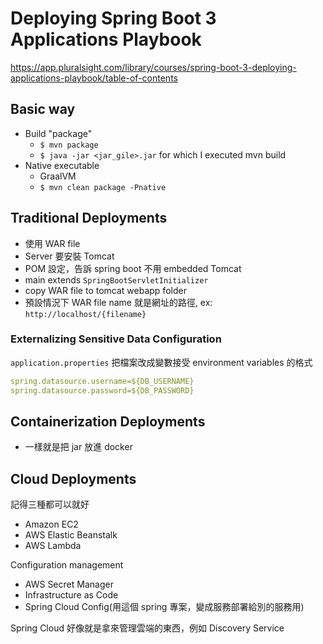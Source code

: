 # Deploying Spring Boot 3 Applications Playbook
https://app.pluralsight.com/library/courses/spring-boot-3-deploying-applications-playbook/table-of-contents

## Basic way
- Build "package" 
  - `$ mvn package`
  - `$ java -jar <jar_gile>.jar` for which I executed mvn build
- Native executable
  - GraalVM
  - `$ mvn clean package -Pnative`

## Traditional Deployments
- 使用 WAR file
- Server 要安裝 Tomcat
- POM 設定，告訴 spring boot 不用 embedded Tomcat
- main extends `SpringBootServletInitializer`
- copy WAR file to tomcat webapp folder  
- 預設情況下 WAR file name 就是網址的路徑, ex: `http://localhost/{filename}`

### Externalizing Sensitive Data Configuration
`application.properties` 把檔案改成變數接受 environment variables 的格式
```yaml
spring.datasource.username=${DB_USERNAME}
spring.datasource.password=${DB_PASSWORD}
```

## Containerization Deployments
- 一樣就是把 jar 放進 docker

## Cloud Deployments
記得三種都可以就好
- Amazon EC2
- AWS Elastic Beanstalk
- AWS Lambda

Configuration management
- AWS Secret Manager
- Infrastructure as Code
- Spring Cloud Config(用這個 spring 專案，變成服務部署給別的服務用)

Spring Cloud 好像就是拿來管理雲端的東西，例如 Discovery Service
